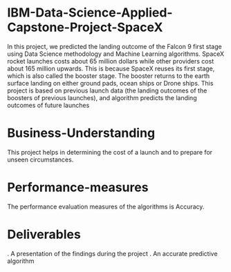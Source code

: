 # IBM-Data-Science-Applied-Capstone-Project-SpaceX
In this project, we predicted the landing outcome of the Falcon 9 first stage using Data Science methodology and Machine Learning algorithms.
SpaceX rocket launches costs about 65 million dollars while other providers cost about 165 million upwards. This is because SpaceX reuses its first stage,
which is also called the booster stage. The booster returns to the earth surface landing on either ground pads, ocean ships or Drone ships. 
This project is based on previous launch data (the landing outcomes of the boosters of previous launches), and algorithm predicts the landing outcomes
of future launches
# Business-Understanding
This project helps in determining the cost of a launch and to prepare for unseen circumstances.
# Performance-measures
The performance evaluation measures of the algorithms is Accuracy.
# Deliverables
. A presentation of the findings during the project
. An accurate predictive algorithm
